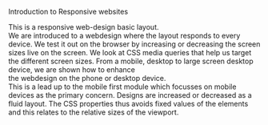 Introduction to Responsive websites

This is a responsive web-design basic layout.  
We are introduced to a webdesign where the layout responds to every device.
We test it out on the browser by increasing or decreasing the screen sizes live
on the screen.
We look at CSS media queries that help us target the different screen sizes.
From a mobile, desktop to large screen desktop device, we are shown how to enhance  
the webdesign on the phone or desktop device.  
This is a lead up to the mobile first module
which focusses on mobile devices as the primary concern.
Designs are increased or decreased as a fluid layout. 
The CSS properties thus avoids fixed values of the elements and this relates 
to the relative sizes of the viewport.
